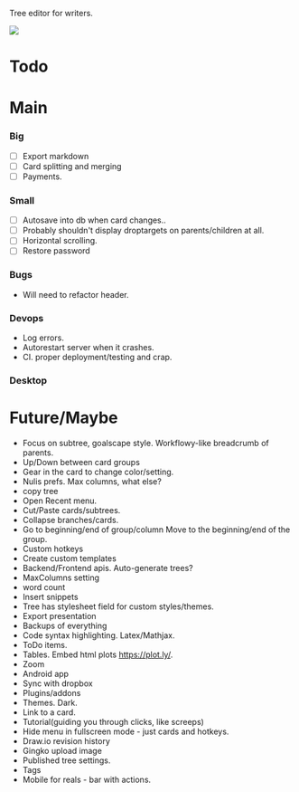 Tree editor for writers.

![](http://nulis.io/media/screenshot-2.png)


# Todo
# Main

### Big
- [ ] Export markdown
- [ ] Card splitting and merging
- [ ] Payments.

### Small
- [ ] Autosave into db when card changes..
- [ ] Probably shouldn't display droptargets on parents/children at all.
- [ ] Horizontal scrolling.
- [ ] Restore password

### Bugs
- Will need to refactor header.

### Devops
- Log errors.
- Autorestart server when it crashes.
- CI. proper deployment/testing and crap.

### Desktop


# Future/Maybe
- Focus on subtree, goalscape style. Workflowy-like breadcrumb of parents.
- Up/Down between card groups
- Gear in the card to change color/setting.
- Nulis prefs. Max columns, what else?
- copy tree
- Open Recent menu.
- Cut/Paste cards/subtrees.
- Collapse branches/cards.
- Go to beginning/end of group/column
  Move to the beginning/end of the group.
- Custom hotkeys
- Create custom templates
- Backend/Frontend apis. Auto-generate trees?
- MaxColumns setting
- word count
- Insert snippets
- Tree has stylesheet field for custom styles/themes.
- Export presentation
- Backups of everything
- Code syntax highlighting. Latex/Mathjax.
- ToDo items.
- Tables. Embed html plots https://plot.ly/.
- Zoom
- Android app
- Sync with dropbox
- Plugins/addons
- Themes. Dark.
- Link to a card.
- Tutorial(guiding you through clicks, like screeps)
- Hide menu in fullscreen mode - just cards and hotkeys.
- Draw.io revision history
- Gingko upload image
- Published tree settings.
- Tags
- Mobile for reals - bar with actions.
